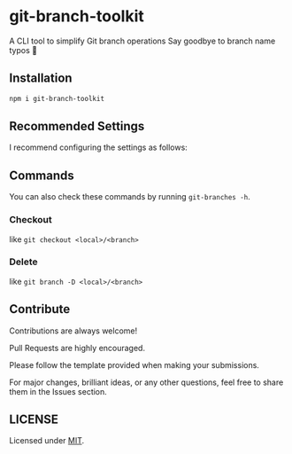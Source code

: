 # git-branch-toolkit

A CLI tool to simplify Git branch operations
Say goodbye to branch name typos 👋

## Installation

```sh
npm i git-branch-toolkit
```

## Recommended Settings

I recommend configuring the settings as follows:

## Commands

You can also check these commands by running `git-branches -h`.

### Checkout

like `git checkout <local>/<branch> `

### Delete

like `git branch -D <local>/<branch> `

## Contribute

Contributions are always welcome!

Pull Requests are highly encouraged.

Please follow the template provided when making your submissions.

For major changes, brilliant ideas, or any other questions, feel free to share them in the Issues section.

## LICENSE

Licensed under [MIT](./LICENSE).
